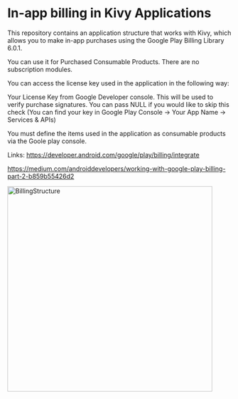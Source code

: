 # In-app billing in Kivy Applications

This repository contains an application structure that works with Kivy, which allows you to make in-app purchases using the Google Play Billing Library 6.0.1.

You can use it for Purchased Consumable Products.
There are no subscription modules.


You can access the license key used in the application in the following way:

Your License Key from Google Developer console. This will be used to verify purchase signatures. You can pass NULL if you would like to skip this check (You can find your key in Google Play Console -> Your App Name -> Services & APIs)

You must define the items used in the application as consumable products via the Goole play console.


Links:
https://developer.android.com/google/play/billing/integrate

https://medium.com/androiddevelopers/working-with-google-play-billing-part-2-b859b55426d2


<img width="461" alt="BillingStructure" src="https://github.com/LionReal/GooglePlayBilling/assets/79577465/a9b72b77-b51f-48c7-a4c2-1000753cecdf">

